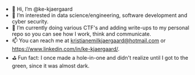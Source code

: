 - 👋 Hi, I’m @ke-kjaergaard
- 👀 I’m interested in data science/engineering, software development and cyber security.
- 🌱 I’m currently doing various CTF's and adding write-ups to my personal repo so you can see how I work, think and communicate.
- 📫 You can reach me at kristianemilkjaergaard@hotmail.com or https://www.linkedin.com/in/ke-kjaergaard/.
- ⛳️ Fun fact: I once made a hole-in-one and didn't realize until I got to the green, since it was almost dark.
<!--  web development with Python, JS, Html, CSS and SQL through the Django framework. -->
<!---
ke-kjaergaard/ke-kjaergaard is a ✨ special ✨ repository because its `README.md` (this file) appears on your GitHub profile.
You can click the Preview link to take a look at your changes.
--->
